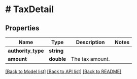 # # TaxDetail

## Properties

Name | Type | Description | Notes
------------ | ------------- | ------------- | -------------
**authority_type** | **string** |  | 
**amount** | **double** | The tax amount. | 

[[Back to Model list]](../../README.md#documentation-for-models) [[Back to API list]](../../README.md#documentation-for-api-endpoints) [[Back to README]](../../README.md)


